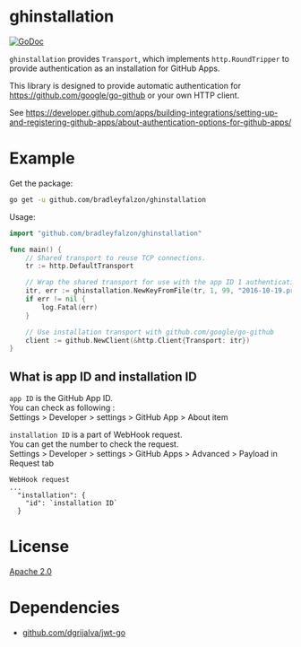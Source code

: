 # ghinstallation

[![GoDoc](https://godoc.org/github.com/bradleyfalzon/ghinstallation?status.svg)](https://godoc.org/github.com/bradleyfalzon/ghinstallation)

`ghinstallation` provides `Transport`, which implements `http.RoundTripper` to
provide authentication as an installation for GitHub Apps.

This library is designed to provide automatic authentication for
https://github.com/google/go-github or your own HTTP client.

See
https://developer.github.com/apps/building-integrations/setting-up-and-registering-github-apps/about-authentication-options-for-github-apps/

# Example

Get the package:

```bash
go get -u github.com/bradleyfalzon/ghinstallation
```

Usage:

```go
import "github.com/bradleyfalzon/ghinstallation"

func main() {
    // Shared transport to reuse TCP connections.
    tr := http.DefaultTransport

    // Wrap the shared transport for use with the app ID 1 authenticating with installation ID 99.
    itr, err := ghinstallation.NewKeyFromFile(tr, 1, 99, "2016-10-19.private-key.pem")
    if err != nil {
        log.Fatal(err)
    }

    // Use installation transport with github.com/google/go-github
    client := github.NewClient(&http.Client{Transport: itr})
}
```

## What is app ID and installation ID

`app ID` is the GitHub App ID. \
You can check as following : \
Settings > Developer > settings > GitHub App > About item

`installation ID` is a part of WebHook request. \
You can get the number to check the request. \
Settings > Developer > settings > GitHub Apps > Advanced > Payload in Request
tab

```
WebHook request
...
  "installation": {
    "id": `installation ID`
  }
```

# License

[Apache 2.0](LICENSE)

# Dependencies

-   [github.com/dgrijalva/jwt-go](https://github.com/dgrijalva/jwt-go)
